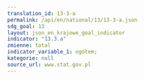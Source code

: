 ```yaml
---
translation_id: 13-3-a
permalink: /api/en/national/13/13-3-a.json
sdg_goal: 13
layout: json_en_krajowe_goal_indicator
indicator: "13.3.a"
zmienne: total
indicator_variable_1: ogółem;
kategorie: null
source_url: www.stat.gov.pl
---
```


